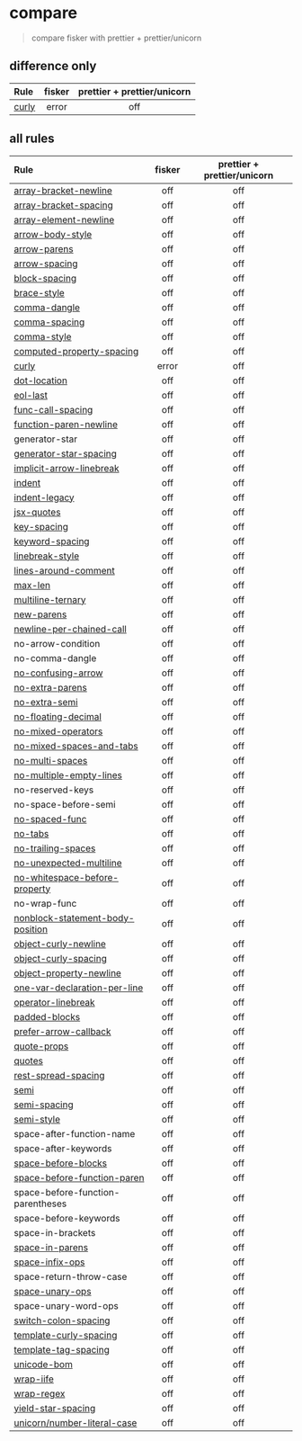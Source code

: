 # compare

> compare fisker with prettier + prettier/unicorn

## difference only

| Rule                                         | fisker | prettier + prettier/unicorn |
| :------------------------------------------- | :----: | :-------------------------: |
| [curly](https://eslint.org/docs/rules/curly) | error  |             off             |

## all rules

| Rule                                                                                                                               | fisker | prettier + prettier/unicorn |
| :--------------------------------------------------------------------------------------------------------------------------------- | :----: | :-------------------------: |
| [array-bracket-newline](https://eslint.org/docs/rules/array-bracket-newline)                                                       |  off   |             off             |
| [array-bracket-spacing](https://eslint.org/docs/rules/array-bracket-spacing)                                                       |  off   |             off             |
| [array-element-newline](https://eslint.org/docs/rules/array-element-newline)                                                       |  off   |             off             |
| [arrow-body-style](https://eslint.org/docs/rules/arrow-body-style)                                                                 |  off   |             off             |
| [arrow-parens](https://eslint.org/docs/rules/arrow-parens)                                                                         |  off   |             off             |
| [arrow-spacing](https://eslint.org/docs/rules/arrow-spacing)                                                                       |  off   |             off             |
| [block-spacing](https://eslint.org/docs/rules/block-spacing)                                                                       |  off   |             off             |
| [brace-style](https://eslint.org/docs/rules/brace-style)                                                                           |  off   |             off             |
| [comma-dangle](https://eslint.org/docs/rules/comma-dangle)                                                                         |  off   |             off             |
| [comma-spacing](https://eslint.org/docs/rules/comma-spacing)                                                                       |  off   |             off             |
| [comma-style](https://eslint.org/docs/rules/comma-style)                                                                           |  off   |             off             |
| [computed-property-spacing](https://eslint.org/docs/rules/computed-property-spacing)                                               |  off   |             off             |
| [curly](https://eslint.org/docs/rules/curly)                                                                                       | error  |             off             |
| [dot-location](https://eslint.org/docs/rules/dot-location)                                                                         |  off   |             off             |
| [eol-last](https://eslint.org/docs/rules/eol-last)                                                                                 |  off   |             off             |
| [func-call-spacing](https://eslint.org/docs/rules/func-call-spacing)                                                               |  off   |             off             |
| [function-paren-newline](https://eslint.org/docs/rules/function-paren-newline)                                                     |  off   |             off             |
| generator-star                                                                                                                     |  off   |             off             |
| [generator-star-spacing](https://eslint.org/docs/rules/generator-star-spacing)                                                     |  off   |             off             |
| [implicit-arrow-linebreak](https://eslint.org/docs/rules/implicit-arrow-linebreak)                                                 |  off   |             off             |
| [indent](https://eslint.org/docs/rules/indent)                                                                                     |  off   |             off             |
| [indent-legacy](https://eslint.org/docs/rules/indent-legacy)                                                                       |  off   |             off             |
| [jsx-quotes](https://eslint.org/docs/rules/jsx-quotes)                                                                             |  off   |             off             |
| [key-spacing](https://eslint.org/docs/rules/key-spacing)                                                                           |  off   |             off             |
| [keyword-spacing](https://eslint.org/docs/rules/keyword-spacing)                                                                   |  off   |             off             |
| [linebreak-style](https://eslint.org/docs/rules/linebreak-style)                                                                   |  off   |             off             |
| [lines-around-comment](https://eslint.org/docs/rules/lines-around-comment)                                                         |  off   |             off             |
| [max-len](https://eslint.org/docs/rules/max-len)                                                                                   |  off   |             off             |
| [multiline-ternary](https://eslint.org/docs/rules/multiline-ternary)                                                               |  off   |             off             |
| [new-parens](https://eslint.org/docs/rules/new-parens)                                                                             |  off   |             off             |
| [newline-per-chained-call](https://eslint.org/docs/rules/newline-per-chained-call)                                                 |  off   |             off             |
| no-arrow-condition                                                                                                                 |  off   |             off             |
| no-comma-dangle                                                                                                                    |  off   |             off             |
| [no-confusing-arrow](https://eslint.org/docs/rules/no-confusing-arrow)                                                             |  off   |             off             |
| [no-extra-parens](https://eslint.org/docs/rules/no-extra-parens)                                                                   |  off   |             off             |
| [no-extra-semi](https://eslint.org/docs/rules/no-extra-semi)                                                                       |  off   |             off             |
| [no-floating-decimal](https://eslint.org/docs/rules/no-floating-decimal)                                                           |  off   |             off             |
| [no-mixed-operators](https://eslint.org/docs/rules/no-mixed-operators)                                                             |  off   |             off             |
| [no-mixed-spaces-and-tabs](https://eslint.org/docs/rules/no-mixed-spaces-and-tabs)                                                 |  off   |             off             |
| [no-multi-spaces](https://eslint.org/docs/rules/no-multi-spaces)                                                                   |  off   |             off             |
| [no-multiple-empty-lines](https://eslint.org/docs/rules/no-multiple-empty-lines)                                                   |  off   |             off             |
| no-reserved-keys                                                                                                                   |  off   |             off             |
| no-space-before-semi                                                                                                               |  off   |             off             |
| [no-spaced-func](https://eslint.org/docs/rules/no-spaced-func)                                                                     |  off   |             off             |
| [no-tabs](https://eslint.org/docs/rules/no-tabs)                                                                                   |  off   |             off             |
| [no-trailing-spaces](https://eslint.org/docs/rules/no-trailing-spaces)                                                             |  off   |             off             |
| [no-unexpected-multiline](https://eslint.org/docs/rules/no-unexpected-multiline)                                                   |  off   |             off             |
| [no-whitespace-before-property](https://eslint.org/docs/rules/no-whitespace-before-property)                                       |  off   |             off             |
| no-wrap-func                                                                                                                       |  off   |             off             |
| [nonblock-statement-body-position](https://eslint.org/docs/rules/nonblock-statement-body-position)                                 |  off   |             off             |
| [object-curly-newline](https://eslint.org/docs/rules/object-curly-newline)                                                         |  off   |             off             |
| [object-curly-spacing](https://eslint.org/docs/rules/object-curly-spacing)                                                         |  off   |             off             |
| [object-property-newline](https://eslint.org/docs/rules/object-property-newline)                                                   |  off   |             off             |
| [one-var-declaration-per-line](https://eslint.org/docs/rules/one-var-declaration-per-line)                                         |  off   |             off             |
| [operator-linebreak](https://eslint.org/docs/rules/operator-linebreak)                                                             |  off   |             off             |
| [padded-blocks](https://eslint.org/docs/rules/padded-blocks)                                                                       |  off   |             off             |
| [prefer-arrow-callback](https://eslint.org/docs/rules/prefer-arrow-callback)                                                       |  off   |             off             |
| [quote-props](https://eslint.org/docs/rules/quote-props)                                                                           |  off   |             off             |
| [quotes](https://eslint.org/docs/rules/quotes)                                                                                     |  off   |             off             |
| [rest-spread-spacing](https://eslint.org/docs/rules/rest-spread-spacing)                                                           |  off   |             off             |
| [semi](https://eslint.org/docs/rules/semi)                                                                                         |  off   |             off             |
| [semi-spacing](https://eslint.org/docs/rules/semi-spacing)                                                                         |  off   |             off             |
| [semi-style](https://eslint.org/docs/rules/semi-style)                                                                             |  off   |             off             |
| space-after-function-name                                                                                                          |  off   |             off             |
| space-after-keywords                                                                                                               |  off   |             off             |
| [space-before-blocks](https://eslint.org/docs/rules/space-before-blocks)                                                           |  off   |             off             |
| [space-before-function-paren](https://eslint.org/docs/rules/space-before-function-paren)                                           |  off   |             off             |
| space-before-function-parentheses                                                                                                  |  off   |             off             |
| space-before-keywords                                                                                                              |  off   |             off             |
| space-in-brackets                                                                                                                  |  off   |             off             |
| [space-in-parens](https://eslint.org/docs/rules/space-in-parens)                                                                   |  off   |             off             |
| [space-infix-ops](https://eslint.org/docs/rules/space-infix-ops)                                                                   |  off   |             off             |
| space-return-throw-case                                                                                                            |  off   |             off             |
| [space-unary-ops](https://eslint.org/docs/rules/space-unary-ops)                                                                   |  off   |             off             |
| space-unary-word-ops                                                                                                               |  off   |             off             |
| [switch-colon-spacing](https://eslint.org/docs/rules/switch-colon-spacing)                                                         |  off   |             off             |
| [template-curly-spacing](https://eslint.org/docs/rules/template-curly-spacing)                                                     |  off   |             off             |
| [template-tag-spacing](https://eslint.org/docs/rules/template-tag-spacing)                                                         |  off   |             off             |
| [unicode-bom](https://eslint.org/docs/rules/unicode-bom)                                                                           |  off   |             off             |
| [wrap-iife](https://eslint.org/docs/rules/wrap-iife)                                                                               |  off   |             off             |
| [wrap-regex](https://eslint.org/docs/rules/wrap-regex)                                                                             |  off   |             off             |
| [yield-star-spacing](https://eslint.org/docs/rules/yield-star-spacing)                                                             |  off   |             off             |
| [unicorn/number-literal-case](https://github.com/sindresorhus/eslint-plugin-unicorn/blob/v7.1.0/docs/rules/number-literal-case.md) |  off   |             off             |
